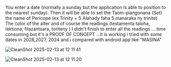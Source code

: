 You enter a date (normally a sunday but the application is able to position to the nearest sunday). 
Then it will be able to set the Taom-piangonana (Set)
the name of Pericope (ex Trinity + 5 Alahady faha 5 manaraka ny trinite)
The color of the alter 
and of course the readings (testamenta taloha, lektiona, filazantsara, toriteny )
I didn't finish to enter all the readings ....time consuming but it's a PROOF OF CONCEPT ...it is working i tried with some dates in 2028,2027, 2024 and i compared with android app like "MASINA"


![CleanShot 2025-02-13 at 12 11 41](https://github.com/user-attachments/assets/668214a6-035d-4704-b76c-ef668f9dd749)


![CleanShot 2025-02-13 at 12 11 20](https://github.com/user-attachments/assets/552cf529-276d-4aa4-b9dc-de85c469064d)
